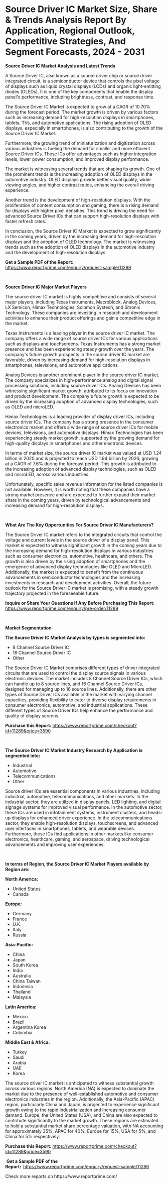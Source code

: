 <p><h1>Source Driver IC Market Size, Share & Trends Analysis Report By Application, Regional Outlook, Competitive Strategies, And Segment Forecasts, 2024 - 2031</h1></p><p><strong>Source Driver IC Market Analysis and Latest Trends</strong></p>
<p><p>A Source Driver IC, also known as a source driver chip or source driver integrated circuit, is a semiconductor device that controls the pixel voltage of displays such as liquid crystal displays (LCDs) and organic light-emitting diodes (OLEDs). It is one of the key components that enable the display panel's performance, including brightness, contrast, and response time.</p><p>The Source Driver IC Market is expected to grow at a CAGR of 10.70% during the forecast period. The market growth is driven by various factors such as increasing demand for high-resolution displays in smartphones, tablets, TVs, and automotive applications. The rising adoption of OLED displays, especially in smartphones, is also contributing to the growth of the Source Driver IC Market.</p><p>Furthermore, the growing trend of miniaturization and digitization across various industries is fueling the demand for smaller and more efficient Source Driver ICs. These ICs offer advantages such as higher integration levels, lower power consumption, and improved display performance.</p><p>The market is witnessing several trends that are shaping its growth. One of the prominent trends is the increasing adoption of OLED displays in the automotive industry. OLED displays provide better visual quality, wider viewing angles, and higher contrast ratios, enhancing the overall driving experience.</p><p>Another trend is the development of high-resolution displays. With the proliferation of content consumption and gaming, there is a rising demand for displays with higher pixel densities. This trend is driving the need for advanced Source Driver ICs that can support high-resolution displays with faster refresh rates.</p><p>In conclusion, the Source Driver IC Market is expected to grow significantly in the coming years, driven by the increasing demand for high-resolution displays and the adoption of OLED technology. The market is witnessing trends such as the adoption of OLED displays in the automotive industry and the development of high-resolution displays.</p></p>
<p><strong>Get a Sample PDF of the Report:&nbsp;</strong> <a href="https://www.reportprime.com/enquiry/request-sample/11289">https://www.reportprime.com/enquiry/request-sample/11289</a></p>
<p>&nbsp;</p>
<p><strong>Source Driver IC Major Market Players</strong></p>
<p><p>The source driver IC market is highly competitive and consists of several major players, including Texas Instruments, Macroblock, Analog Devices, LX Semicon, Himax Technologies, Solomon Systech, and Sitronix Technology. These companies are investing in research and development activities to enhance their product offerings and gain a competitive edge in the market.</p><p>Texas Instruments is a leading player in the source driver IC market. The company offers a wide range of source driver ICs for various applications such as displays and touchscreens. Texas Instruments has a strong market presence and has been experiencing steady growth over the years. The company's future growth prospects in the source driver IC market are favorable, driven by increasing demand for high-resolution displays in smartphones, televisions, and automotive applications.</p><p>Analog Devices is another prominent player in the source driver IC market. The company specializes in high-performance analog and digital signal processing solutions, including source driver ICs. Analog Devices has been witnessing significant market growth, attributed to its focus on innovation and product development. The company's future growth is expected to be driven by the increasing adoption of advanced display technologies, such as OLED and microLED.</p><p>Himax Technologies is a leading provider of display driver ICs, including source driver ICs. The company has a strong presence in the consumer electronics market and offers a wide range of source driver ICs for mobile devices, televisions, and automotive displays. Himax Technologies has been experiencing steady market growth, supported by the growing demand for high-quality displays in smartphones and other electronic devices.</p><p>In terms of market size, the source driver IC market was valued at USD 1.24 billion in 2020 and is projected to reach USD 1.94 billion by 2026, growing at a CAGR of 7.6% during the forecast period. This growth is attributed to the increasing adoption of advanced display technologies, such as OLED and microLED, across various industries.</p><p>Unfortunately, specific sales revenue information for the listed companies is not available. However, it is worth noting that these companies have a strong market presence and are expected to further expand their market share in the coming years, driven by technological advancements and increasing demand for high-resolution displays.</p></p>
<p>&nbsp;</p>
<p><strong>What Are The Key Opportunities For Source Driver IC Manufacturers?</strong></p>
<p><p>The Source Driver IC market refers to the integrated circuits that control the voltage and current levels in the source driver of a display panel. This market is expected to witness significant growth in the coming years due to the increasing demand for high-resolution displays in various industries such as consumer electronics, automotive, healthcare, and others. The growth is also driven by the rising adoption of smartphones and the emergence of advanced display technologies like OLED and MicroLED. Additionally, the market is expected to benefit from the continuous advancements in semiconductor technologies and the increasing investments in research and development activities. Overall, the future outlook for the Source Driver IC market is promising, with a steady growth trajectory projected in the foreseeable future.</p></p>
<p><strong>Inquire or Share Your Questions If Any Before Purchasing This Report:</strong> <a href="https://www.reportprime.com/enquiry/pre-order/11289">https://www.reportprime.com/enquiry/pre-order/11289</a></p>
<p>&nbsp;</p>
<p><strong>Market Segmentation</strong></p>
<p><strong>The Source Driver IC Market Analysis by types is segmented into:</strong></p>
<p><ul><li>8 Channel Source Driver IC</li><li>16 Channel Source Driver IC</li><li>Other</li></ul></p>
<p><p>The Source Driver IC Market comprises different types of driver integrated circuits that are used to control the display source signals in various electronic devices. The market includes 8 Channel Source Driver ICs, which can handle up to 8 source lines, and 16 Channel Source Driver ICs, designed for managing up to 16 source lines. Additionally, there are other types of Source Driver ICs available in the market with varying channel capacities, providing flexibility to cater to diverse display requirements in consumer electronics, automotive, and industrial applications. These different types of Source Driver ICs help enhance the performance and quality of display screens.</p></p>
<p><strong>Purchase this Report:&nbsp;</strong><a href="https://www.reportprime.com/checkout?id=11289&price=3590">https://www.reportprime.com/checkout?id=11289&price=3590</a></p>
<p>&nbsp;</p>
<p><strong>The Source Driver IC Market Industry Research by Application is segmented into:</strong></p>
<p><ul><li>Industrial</li><li>Automotive</li><li>Telecommunications</li><li>Other</li></ul></p>
<p><p>Source driver ICs are essential components in various industries, including industrial, automotive, telecommunications, and other markets. In the industrial sector, they are utilized in display panels, LED lighting, and digital signage systems for improved visual performance. In the automotive sector, these ICs are used in infotainment systems, instrument clusters, and heads-up displays for enhanced driver experience. In the telecommunications sector, they enable high-resolution displays, touchscreens, and advanced user interfaces in smartphones, tablets, and wearable devices. Furthermore, these ICs find applications in other markets like consumer electronics, healthcare, gaming, and aerospace, driving technological advancements and improving user experiences.</p></p>
<p>&nbsp;</p>
<p><strong>In terms of Region, the Source Driver IC Market Players available by Region are:</strong></p>
<p>
    <p> <strong> North America: </strong>
        <ul>
            <li>United States</li>
            <li>Canada</li>
        </ul>
        </p> 
    <p> <strong> Europe: </strong>
        <ul>
            <li>Germany</li>
            <li>France</li>
            <li>U.K.</li>
            <li>Italy</li>
            <li>Russia</li>
        </ul>
        </p> 
    <p> <strong> Asia-Pacific: </strong>
        <ul>
            <li>China</li>
            <li>Japan</li>
            <li>South Korea</li>
            <li>India</li>
            <li>Australia</li>
            <li>China Taiwan</li>
            <li>Indonesia</li>
            <li>Thailand</li>
            <li>Malaysia</li>
        </ul>
        </p> 
    <p> <strong> Latin America: </strong>
        <ul>
            <li>Mexico</li>
            <li>Brazil</li>
            <li>Argentina Korea</li>
            <li>Colombia</li>
        </ul>
        </p> 
    <p> <strong> Middle East & Africa: </strong>
        <ul>
            <li>Turkey</li>
            <li>Saudi</li>
            <li>Arabia</li>
            <li>UAE</li>
            <li>Korea</li>
        </ul>
    </p>
    </p>
<p><p>The source driver IC market is anticipated to witness substantial growth across various regions. North America (NA) is expected to dominate the market due to the presence of well-established automotive and consumer electronics industries in the region. Additionally, the Asia-Pacific (APAC) region, particularly China and Japan, is projected to experience significant growth owing to the rapid industrialization and increasing consumer demand. Europe, the United States (USA), and China are also expected to contribute significantly to the market growth. These regions are estimated to hold a substantial market share percentage valuation, with NA accounting for approximately 35%, APAC for 40%, Europe for 15%, USA for 5%, and China for 5% respectively.</p></p>
<p><strong>Purchase this Report: </strong><a href="https://www.reportprime.com/checkout?id=11289&price=3590">https://www.reportprime.com/checkout?id=11289&price=3590</a></p>
<p>&nbsp;<strong>Get a Sample PDF of the Report:&nbsp;&nbsp;</strong><a href="https://www.reportprime.com/enquiry/request-sample/11289">https://www.reportprime.com/enquiry/request-sample/11289</a></p>
<p><strong></strong></p>
<p>Check more reports on https://www.reportprime.com/</p>